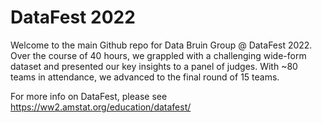 # DataFest 2022
Welcome to the main Github repo for Data Bruin Group @ DataFest 2022. Over the course of 40 hours, we grappled with a challenging wide-form dataset and presented our key insights to a panel of judges. With ~80 teams in attendance, we advanced to the final round of 15 teams.

For more info on DataFest, please see https://ww2.amstat.org/education/datafest/
